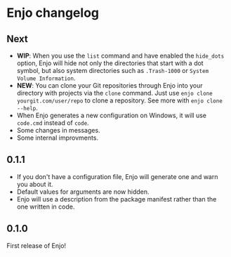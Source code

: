 # Enjo changelog

## Next

- **WIP**: When you use the `list` command and have enabled the `hide_dots` option, Enjo will hide not only the directories that start with a dot symbol, but also system directories such as `.Trash-1000` or `System Volume Information`.
- **NEW**: You can clone your Git repositories through Enjo into your directory with projects via the `clone` command. Just use `enjo clone yourgit.com/user/repo` to clone a repository. See more with `enjo clone --help`.
- When Enjo generates a new configuration on Windows, it will use `code.cmd` instead of `code`.
- Some changes in messages.
- Some internal improvments.

## 0.1.1

- If you don't have a configuration file, Enjo will generate one and warn you about it.
- Default values for arguments are now hidden.
- Enjo will use a description from the package manifest rather than the one written in code.

## 0.1.0

First release of Enjo!
